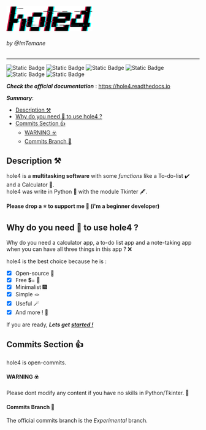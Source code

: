 ![hole4 text](docs/img/hole4-text-img.png)
###### by @ImTemane
---
![Static Badge](https://img.shields.io/badge/License-MIT-green) ![Static Badge](https://img.shields.io/badge/Status-In_development-red)  ![Static Badge](https://img.shields.io/badge/Version-Alpha-red) ![Static Badge](https://img.shields.io/badge/Profile-Minimalist%2FSimple%2FUseful-blue) ![Static Badge](https://img.shields.io/badge/Written_in-Python-blue) ![Static Badge](https://img.shields.io/badge/Language-English-purple)  

***Check the official documentation*** : <https://hole4.readthedocs.io>

***Summary***:  
- [Description ⚒️](#description-️)
- [Why do you need 🫵 to use hole4 ?](#why-do-you-need--to-use-hole4-)
- [Commits Section 👍](#commits-section-)
    - [WARNING ☣️](#warning-️)
    - [Commits Branch 🌲](#commits-branch-)

## Description ⚒️
hole4 is a **multitasking software** with some *functions* like a To-do-list ✔️ and a Calculator 🧮.  
hole4 was write in Python 🐍 with the module Tkinter 🖋️.  

**Please drop a ⭐ to support me 🥺 (i'm a beginner developer)**

## Why do you need 🫵 to use hole4 ?  
Why do you need a calculator app, a to-do list app and a note-taking app when you can have all three things in this app ? ❌

hole4 is the best choice because he is :  

- [x] Open-source 🛜
- [x] Free 💲= 🚫
- [x] Minimalist 🎆
- [x] Simple 🪢
- [x] Useful 🪄
- [x] And more ! 💮

If you are ready, ***Lets get [started !](https://hole4.readthedocs.io)***  

## Commits Section 👍  

hole4 is open-commits.  

#### WARNING ☣️
Please dont modify any content if you have no skills in Python/Tkinter. 🐍  

#### Commits Branch 🌲
The official commits branch is the *Experimental* branch.

